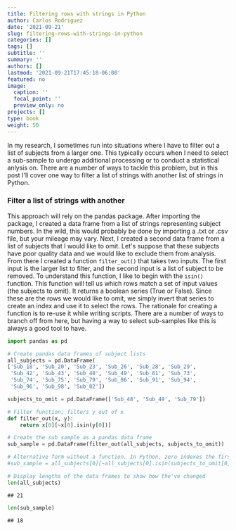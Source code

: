 ```yaml
---
title: Filtering rows with strings in Python
author: Carlos Rodriguez
date: '2021-09-21'
slug: filtering-rows-with-strings-in-python
categories: []
tags: []
subtitle: ''
summary: ''
authors: []
lastmod: '2021-09-21T17:45:18-06:00'
featured: no
image:
  caption: ''
  focal_point: ''
  preview_only: no
projects: []
type: book
weight: 50
---
```



In my research, I sometimes run into situations where I have to filter out a list of subjects from a larger one. This typically occurs when I need to select a sub-sample to undergo additional processing or to conduct a statistical anlysis on. There are a number of ways to tackle this problem, but in this post I'll cover one way to filter a list of strings with another list of strings in Python.




### Filter a list of strings with another
This approach will rely on the pandas package. After importing the package, I created a data frame from a list of strings representing subject numbers. In the wild, this would probably be done by importing a .txt or .csv file, but your mileage may vary. Next, I created a second data frame from a list of subjects that I would like to omit. Let's suppose that these subjects have poor quality data and we would like to exclude them from analysis. From there I created a function `filter_out()` that takes two inputs. The first input is the larger list to filter, and the second input is a list of subject to be removed. To understand this function, I like to begin with the `isin()` function.  This function will tell us which rows match a set of input values (the subjects to omit). It returns a boolean series (True or False). Since these are the rows we would like to omit, we simply invert that series to create an index and use it to select the rows. The rationale for creating a function is to re-use it while writing scripts. There are a number of ways to branch off from here, but having a way to select sub-samples like this is always a good tool to have.


```python
import pandas as pd

# Create pandas data frames of subject lists
all_subjects = pd.DataFrame(
['Sub_18', 'Sub_20', 'Sub_23', 'Sub_26', 'Sub_28', 'Sub_29', 
 'Sub_42', 'Sub_43', 'Sub_48', 'Sub_49', 'Sub_61', 'Sub_73', 
 'Sub_74', 'Sub_75', 'Sub_79', 'Sub_86', 'Sub_91', 'Sub_94', 
 'Sub_96', 'Sub_98', 'Sub_02'])

subjects_to_omit = pd.DataFrame(['Sub_48', 'Sub_49', 'Sub_79'])

# Filter function; filters y out of x
def filter_out(x, y):
    return x[0][~x[0].isin(y[0])]

# Create the sub sample as a pandas data frame
sub_sample = pd.DataFrame(filter_out(all_subjects, subjects_to_omit))

# Alternative form without a function. In Python, zero indexes the first column
#sub_sample = all_subjects[0][~all_subjects[0].isin(subjects_to_omit[0])]
```


```python
# Display lengths of the data frames to show how the've changed
len(all_subjects)
```

```
## 21
```

```python
len(sub_sample)
```

```
## 18
```

